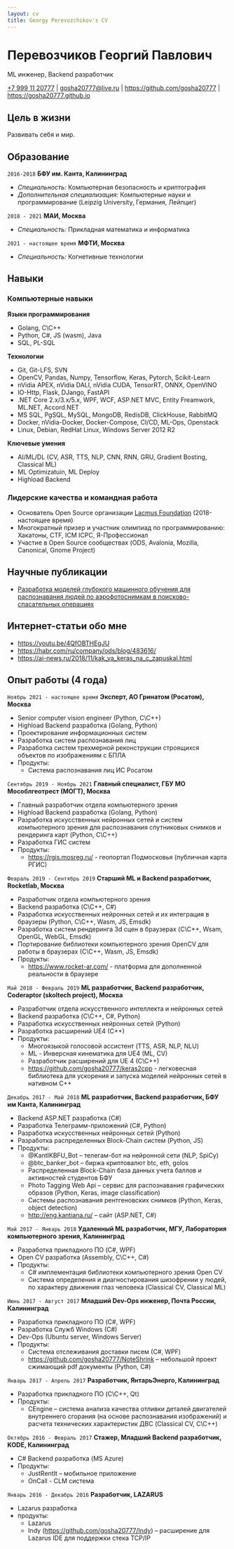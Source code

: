```yaml
---
layout: cv
title: Georgy Perevozchikov's CV
---
```

# Перевозчиков Георгий Павлович
ML инженер, Backend разработчик

<div id="webaddress">
<a href="+79991120777">+7 999 11 20777</a> 
| <a href="gosha20777@live.ru">gosha20777@live.ru</a> 
| <a href="https://github.com/gosha20777">https://github.com/gosha20777</a> 
| <a href="https://gosha20777.github.io">https://gosha20777.github.io</a>
</div>

## Цель в жизни

Развивать себя и мир.

## Образование

`2016-2018`
__БФУ им. Канта, Калининград__
- *Специальность:* Компьютерная безопасность и криптография
- *Дополнительная специализация:* Компьютерные науки и программирование (Leipzig University, Германия, Лейпциг)

`2018 - 2021`
__МАИ, Москва__

- *Специальность:* Прикладная математика и информатика

`2021 - настоящее время`
__МФТИ, Москва__

- *Специальность:* Когнетивные технологии

## Навыки

### Компьютерные навыки

__Языки программирования__
- Golang, C\C++
- Python, C#, JS (wasm), Java
- SQL, PL-SQL

__Технологии__
- Git, Git-LFS, SVN
- OpenCV, Pandas, Numpy, Tensorflow, Keras, Pytorch, Scikit-Learn
- nVidia APEX, nVidia DALI, nVidia CUDA, TensorRT, ONNX, OpenVINO
- IO-Http, Flask, DJango, FastAPI
- .NET Core 2.x/3.x/5.x, WPF, WCF, ASP.NET MVC, Entity Freamwork, ML.NET, Accord.NET
- MS SQL, PgSQL, MySQL, MongoDB, RedisDB, ClickHouse, RabbitMQ
- Docker, nVidia-Docker, Docker-Compose, CI/CD, ML-Ops, Openstack
- Linux, Debian, RedHat Linux, Windows Server 2012 R2

__Ключевые умения__
- AI/ML/DL (CV, ASR, TTS, NLP, CNN, RNN, GRU, Gradient Bosting, Classical ML)
- ML Optimizatuin, ML Deploy
- Highload Backend

### Лидерские качества и командная работа

- Основатель Open Source организации [Lacmus Foundation](https://github.com/lacmus-foundation) (2018-настоящее время)
- Многократный призер и участник олимпиад по программированию: Хакатоны, CTF, ICM ICPC, Я-Профессионал
- Участие в Open Source сообществах (ODS, Avalonia, Mozilla, Canonical, Gnome Project)


## Научные публикации
- [Разработка моделей глубокого машинного обучения для распознавания людей по аэрофотоснимкам в поисково-спасательных операциях](https://github.com/gosha20777/bachelor-diploma/releases/download/0.6.2/main.pdf)

## Интернет-статьи обо мне
- https://youtu.be/4QfOBTHEgJU
- https://habr.com/ru/company/ods/blog/483616/
- https://ai-news.ru/2018/11/kak_ya_keras_na_c_zapuskal.html

## Опыт работы (4 года)
`Ноябрь 2021 - настоящее время`
__Эксперт, АО Гринатом (Росатом), Москва__

- Senior computer vision engineer (Python, C\C++)
- Highload Backend разработка (Golang, Python)
- Проектирование информационных систем
- Разработка систем распознавания лиц
- Разработка систем трехмерной реконструкции строящихся объектов по изображениям с БПЛА
- Продукты:
  - Система распознавания лиц ИС Росатом


`Сентябрь 2019 - Ноябрь 2021`
__Главный специалист, ГБУ МО Мособлгеотрест (МОГТ), Москва__

- Главный разработчик отдела компьютерного зрения
- Highload Backend разработка (Golang, Python)
- Разработка искусственных нейронных сетей и систем компьютерного зрения для распознавания спутниковых снимков и рендеринга карт (Python, C\C++)
- Разработка ГИС систем
- Продукты:
  - https://rgis.mosreg.ru/ - геопортал Подмосковья (публичная карта РГИС)

`Феараль 2019 - Сентябрь 2019`
__Старший ML и Backend разработчик, Rocketlab, Москва__

- Разработчик отдела компьютерного зрения
- Backend разработка (C\C++, C#)
- Разработка искусственных нейронных сетей и их интеграция в браузеры (Python, C\C++, Wasm, JS, Emsdk)
- Разработка систем рендеринга 3d сцен в браузерах (C\C++, Wsam, OpenGL, WebGL, Emsdk)
- Портирование библиотеки компьютерного зрения OpenCV для работы в браузерах (С\С++, Wasm, JS, Emsdk)
- Продукты:
  - https://www.rocket-ar.com/ - платформа для дополненной реальности в браузере

`Май 2018 - Февраль 2019`
__ML разработчик, Backend разработчик, Coderaptor (skoltech project), Москва__

- Разработчик отдела искусственного интеллекта и нейронных сетей
- Backend разработка (C\C++, C#, Python)
- Разработка искусственных нейронных сетей (Python)
- Разработка расширений UE4 (C++)
- Продукты:
  - Многоязыкой голосовой ассистент (TTS, ASR, NLP, NLU)
  - ML - Инверсная кинематика для UE4 (ML, CV)
  - Разработчик расширений для UE 4 (C\C++)
  - https://github.com/gosha20777/keras2cpp - легковесная библиотека для ускорения и запуска моделей нейронных сетей в нативном C++

`Декабрь 2017 - Май 2018`
__ML разработчик, Backend разработчик, БФУ им Канта, Калининград__

- Backend ASP.NET разработка (C#)
- Разработка Телеграмм-приложений (C#, Python)
- Разработка искусственных нейронных сетей (Python)
- Разработка распределенных Block-Chain систем (Python, JS)
- Продукты:
  - @KantIKBFU_Bot – телегам-бот на нейронной сети (NLP, SpiCy)
  - @btc_banker_bot – биржа криптовалют btc, eth, golos
  - Распределенная Block-Chain база данных учета баллов и активностей студентов БФУ
  - Photo Tagging Web Api – сервис для распознавания графических образов (Python, Keras, image classification)
  - Системы распознавания рентгеновских снимков (Python, Keras, object detection)
  - http://eng.kantiana.ru/ – сайт (ASP.NET, C#)

`Май 2017 - Январь 2018`
__Удаленный ML разработчик, МГУ, Лаборатория компьютерного зрения, Калининград__

- Разработка прикладного ПО (C#, WPF)
- Open CV разработка (Assembly, C\C++, C#)
- Продукты:
  - C# имплементация библиотеки компьютерного зрения Open CV
  - Система определения и диагностирования шизофрении у людей, по характеру движения глаз человека (Classical CV, Classical ML)

`Июнь 2017 - Август 2017`
__Младший Dev-Ops инженер, Почта России, Калининград__

- Разработка прикладного ПО (C#, WPF)
- Разработка Служб Windows (C#)
- Dev-Ops (Ubuntu server, Windows Server)
- Продукты:
  - Система отслеживания доставки писем (С#, WPF)
  - https://github.com/gosha20777/NoteShrink – небольшой проект сжимающий pdf документы (Python, C#)
  

`Январь 2017 - Апрель 2017`
__Разработчик, ЯнтарьЭнерго, Калининград__

- Разработка прикладного ПО (C\C++, Qt)
- Продукты:
  - CEngine – система анализа качества отливки деталей двигателей внутреннего сгорания (на основе распознавания изображений) и расчета технических характеристик ДВС (Classical CV, C\C++)

`Октябрь 2016 - Февраль 2017`
__Стажер, Младший Backend разработчик, KODE, Калининград__

- C# Backend разработка (MS Azure)
- Продукты:
  - JustRentIt – мобильное приложение
  - OnCall - CLM система

`Январь 2016 - Декабрь 2016`
__Разработчик, LAZARUS__

- Lazarus разработка
- продукты:
  - Lazarus
  - Indy (https://github.com/gosha20777/Indy) – расширение для Lazarus IDE для поддержки стека TCP/IP

<!-- ### Footer
Last updated: sep 2021 -->
